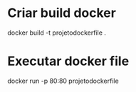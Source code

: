 # 

# Criar build docker
docker build -t projetodockerfile .

# Executar docker file
docker run -p 80:80 projetodockerfile